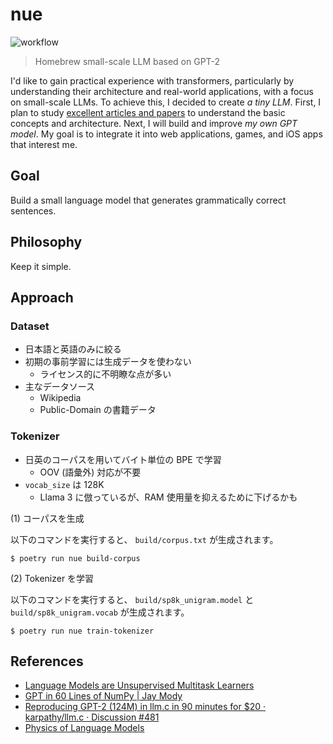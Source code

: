# nue

![workflow](https://github.com/ishikawa/nue/actions/workflows/nue.yml/badge.svg)

> Homebrew small-scale LLM based on GPT-2

I'd like to gain practical experience with transformers, particularly by understanding their architecture and real-world applications, with a focus on small-scale LLMs. To achieve this, I decided to create _a tiny LLM_. First, I plan to study [excellent articles and papers](#References) to understand the basic concepts and architecture. Next, I will build and improve _my own GPT model_. My goal is to integrate it into web applications, games, and iOS apps that interest me.

## Goal

Build a small language model that generates grammatically correct sentences.

## Philosophy

Keep it simple.

## Approach

### Dataset

- 日本語と英語のみに絞る
- 初期の事前学習には生成データを使わない
  - ライセンス的に不明瞭な点が多い
- 主なデータソース
  - Wikipedia
  - Public-Domain の書籍データ

### Tokenizer

- 日英のコーパスを用いてバイト単位の BPE で学習
  - OOV (語彙外) 対応が不要
- `vocab_size` は 128K
  - Llama 3 に倣っているが、RAM 使用量を抑えるために下げるかも

(1) コーパスを生成

以下のコマンドを実行すると、 `build/corpus.txt` が生成されます。

```
$ poetry run nue build-corpus
```

(2) Tokenizer を学習

以下のコマンドを実行すると、 `build/sp8k_unigram.model` と `build/sp8k_unigram.vocab` が生成されます。

```
$ poetry run nue train-tokenizer
```

## References

- [Language Models are Unsupervised Multitask Learners](https://cdn.openai.com/better-language-models/language_models_are_unsupervised_multitask_learners.pdf)
- [GPT in 60 Lines of NumPy | Jay Mody](https://jaykmody.com/blog/gpt-from-scratch/)
- [Reproducing GPT-2 (124M) in llm.c in 90 minutes for $20 · karpathy/llm.c · Discussion #481](https://github.com/karpathy/llm.c/discussions/481)
- [Physics of Language Models](https://physics.allen-zhu.com/home)
